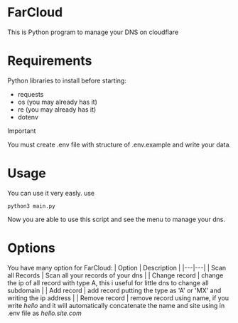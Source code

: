 # FarCloud
This is Python program to manage your DNS on cloudflare

# Requirements

Python libraries to install before starting:
* requests
* os (you may already has it)
* re (you may already has it)
* dotenv


>[!IMPORTANT]
>
>You must create .env file with structure of .env.example and write your data. 



# Usage

You can use it very easly. 
use

```
python3 main.py
```

Now you are able to use this script and see the menu to manage your dns. 

# Options

You have many option for FarCloud:
| Option | Description |
|---|---|
| Scan all Records | Scan all your records of your dns |
| Change record | change the ip of all record with type A, this i useful for little dns to change all subdomain |
| Add record | add record putting the type as 'A' or 'MX' and writing the ip address |
| Remove record | remove record using name, if you write *hello* and it will automatically concatenate the name and site using in .env file as *hello.site.com*


